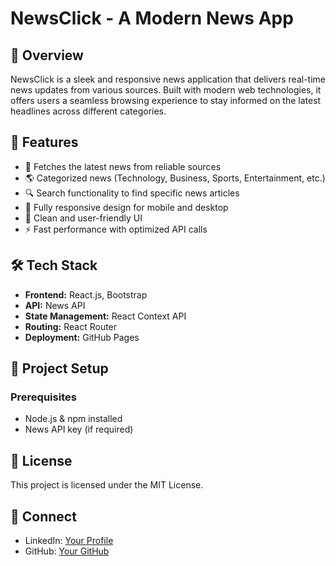 # NewsClick - A Modern News App

## 📌 Overview
NewsClick is a sleek and responsive news application that delivers real-time news updates from various sources. Built with modern web technologies, it offers users a seamless browsing experience to stay informed on the latest headlines across different categories.

## 🚀 Features
- 📰 Fetches the latest news from reliable sources
- 🌎 Categorized news (Technology, Business, Sports, Entertainment, etc.)
- 🔍 Search functionality to find specific news articles
- 📱 Fully responsive design for mobile and desktop
- 🎨 Clean and user-friendly UI
- ⚡ Fast performance with optimized API calls

## 🛠️ Tech Stack
- **Frontend:** React.js, Bootstrap
- **API:** News API
- **State Management:** React Context API
- **Routing:** React Router
- **Deployment:** GitHub Pages

## 📂 Project Setup
### Prerequisites
- Node.js & npm installed
- News API key (if required)

## 📄 License
This project is licensed under the MIT License.

## 🤝 Connect
- LinkedIn: [Your Profile](www.linkedin.com/in/md-ariyan-585a31309)
- GitHub: [Your GitHub](https://github.com/mdariyan-0)

